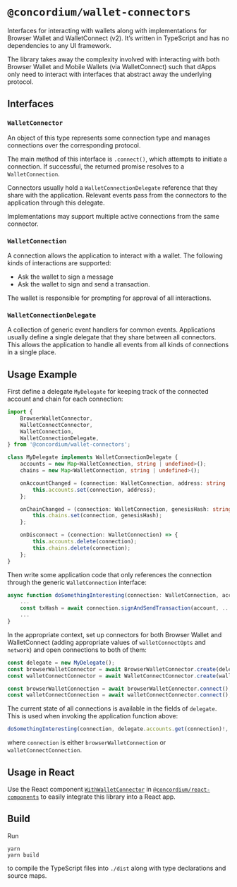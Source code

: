 # `@concordium/wallet-connectors`

Interfaces for interacting with wallets along with implementations for Browser Wallet and WalletConnect (v2).
It’s written in TypeScript and has no dependencies to any UI framework.

The library takes away the complexity involved with interacting with both Browser Wallet and Mobile Wallets (via WalletConnect)
such that dApps only need to interact with interfaces that abstract away the underlying protocol.

## Interfaces

### `WalletConnector`

An object of this type represents some connection type and manages connections over the corresponding protocol.

The main method of this interface is `.connect()`, which attempts to initiate a connection.
If successful, the returned promise resolves to a `WalletConnection`.

Connectors usually hold a `WalletConnectionDelegate` reference that they share with the application.
Relevant events pass from the connectors to the application through this delegate.

Implementations may support multiple active connections from the same connector.

### `WalletConnection`

A connection allows the application to interact with a wallet.
The following kinds of interactions are supported:

- Ask the wallet to sign a message
- Ask the wallet to sign and send a transaction. 

The wallet is responsible for prompting for approval of all interactions.

### `WalletConnectionDelegate`

A collection of generic event handlers for common events.
Applications usually define a single delegate that they share between all connectors.
This allows the application to handle all events from all kinds of connections in a single place.

## Usage Example

First define a delegate `MyDelegate` for keeping track of the connected account and chain for each connection:

```typescript
import {
    BrowserWalletConnector,
    WalletConnectConnector,
    WalletConnection,
    WalletConnectionDelegate,
} from '@concordium/wallet-connectors';

class MyDelegate implements WalletConnectionDelegate {
    accounts = new Map<WalletConnection, string | undefined>();
    chains = new Map<WalletConnection, string | undefined>();

    onAccountChanged = (connection: WalletConnection, address: string | undefined) => {
        this.accounts.set(connection, address);
    };

    onChainChanged = (connection: WalletConnection, genesisHash: string) => {
        this.chains.set(connection, genesisHash);
    };

    onDisconnect = (connection: WalletConnection) => {
        this.accounts.delete(connection);
        this.chains.delete(connection);
    };
}
```

Then write some application code that only references the connection through the generic `WalletConnection` interface:

```typescript
async function doSomethingInteresting(connection: WalletConnection, account: string, ...) {
    ...
    const txHash = await connection.signAndSendTransaction(account, ...);
    ...
}
```

In the appropriate context, set up connectors for both Browser Wallet and WalletConnect
(adding appropriate values of `walletConnectOpts` and `network`) and open connections to both of them:

```typescript
const delegate = new MyDelegate();
const browserWalletConnector = await BrowserWalletConnector.create(delegate);
const walletConnectConnector = await WalletConnectConnector.create(walletConnectOpts, network, delegate);

const browserWalletConnection = await browserWalletConnector.connect();
const walletConnectConnection = await walletConnectConnector.connect();
```

The current state of all connections is available in the fields of `delegate`.
This is used when invoking the application function above:

```typescript
doSomethingInteresting(connection, delegate.accounts.get(connection)!, ...)
```

where `connection` is either `browserWalletConnection` or `walletConnectConnection`.

## Usage in React

Use the React component [`WithWalletConnector`](../react-components/src/WithWalletConnector.ts) in
[`@concordium/react-components`](../react-components)
to easily integrate this library into a React app.

## Build

Run

```shell
yarn
yarn build
```

to compile the TypeScript files into `./dist` along with type declarations and source maps.
